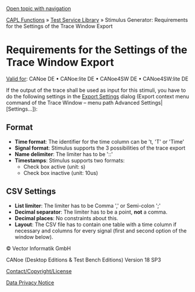[Open topic with navigation](../../../../CANoeDEFamily.htm#Topics/CAPLFunctions/Test/CAPLfunctionsTSLRequirementStimuli.md)

[CAPL Functions](../CAPLfunctions.md) » [Test Service Library](CAPLfunctionsTSLStimulusOverview.md) » Stimulus Generator: Requirements for the Settings of the Trace Window Export

# Requirements for the Settings of the Trace Window Export

[Valid for](../../Shared/FeatureAvailability.md):  CANoe DE • CANoe:lite DE • CANoe4SW DE • CANoe4SW:lite DE

If the output of the trace shall be used as input for this stimuli, you have to do the following settings in the [Export Settings](../../CANoeCANalyzer/Windows/CANoeCANalyzerWindowsExportConversionAdvanced.md) dialog (Export context menu command of the Trace Window – menu path Advanced Settings|[Settings…]):

## Format

- **Time format**: The identifier for the time column can be 't, 'T' or 'Time'
- **Signal format**: Stimulus supports the 3 possibilities of the trace export
- **Name delimiter**: The limiter has to be '::'
- **Timestamps**: Stimulus supports two formats:
  - Check box active (unit: s)
  - Check box inactive (unit: 10us)

## CSV Settings

- **List limiter**: The limiter has to be Comma ',' or Semi-colon ';'
- **Decimal separator**: The limiter has to be a point, **not** a comma.
- **Decimal places**: No constraints about this.
- **Layout**: The CSV file has to contain one table with a time column if necessary and columns for every signal (first and second option of the window below).

© Vector Informatik GmbH

CANoe (Desktop Editions & Test Bench Editions) Version 18 SP3

[Contact/Copyright/License](../../Shared/ContactCopyrightLicense.md)

[Data Privacy Notice](https://www.vector.com/int/en/company/get-info/privacy-policy/)
